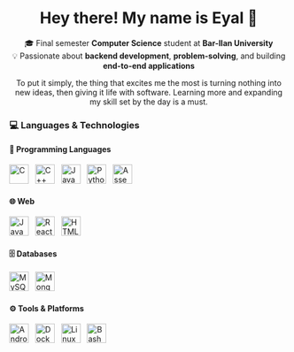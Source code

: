 <!--
**eyalbouganim/eyalbouganim** is a ✨ _special_ ✨ repository because its `README.md` (this file) appears on your GitHub profile.

Here are some ideas to get you started:

- 🔭 I’m currently working on ...
- 🌱 I’m currently learning ...
- 👯 I’m looking to collaborate on ...
- 🤔 I’m looking for help with ...
- 💬 Ask me about ...
- 📫 How to reach me: ...
- 😄 Pronouns: ...
- ⚡ Fun fact: ...
-->

<h1 align="center">Hey there! My name is Eyal 👋</h1>

<p align="center">
🎓 Final semester <b>Computer Science</b> student at <b>Bar-Ilan University</b><br>
💡 Passionate about <b>backend development</b>, <b>problem-solving</b>, and building <b>end-to-end applications</b><br>
</p>

<p align="center">To put it simply, the thing that excites me the most is turning nothing into new ideas, then giving it life with software.
  Learning more and expanding my skill set by the day is a must.</p>

### 💻 Languages & Technologies

#### 🧩 Programming Languages  
<p>
  <img src="https://cdn.jsdelivr.net/gh/devicons/devicon/icons/c/c-original.svg" height="35" alt="C" />&nbsp;&nbsp;
  <img src="https://cdn.jsdelivr.net/gh/devicons/devicon/icons/cplusplus/cplusplus-original.svg" height="35" alt="C++" />&nbsp;&nbsp;
  <img src="https://cdn.jsdelivr.net/gh/devicons/devicon/icons/java/java-original.svg" height="35" alt="Java" />&nbsp;&nbsp;
  <img src="https://cdn.jsdelivr.net/gh/devicons/devicon/icons/python/python-original.svg" height="35" alt="Python" />&nbsp;&nbsp;
  <img src="https://cdn.jsdelivr.net/gh/devicons/devicon/icons/assembly/assembly-original.svg" height="35" alt="Assembly" />
</p>

#### 🌐 Web  
<p>
  <img src="https://cdn.jsdelivr.net/gh/devicons/devicon/icons/javascript/javascript-original.svg" height="35" alt="JavaScript" />&nbsp;&nbsp;
  <img src="https://cdn.jsdelivr.net/gh/devicons/devicon/icons/react/react-original.svg" height="35" alt="React" />&nbsp;&nbsp;
  <img src="https://cdn.jsdelivr.net/gh/devicons/devicon/icons/html5/html5-original.svg" height="35" alt="HTML" />
</p>

#### 🗄️ Databases  
<p>
  <img src="https://cdn.jsdelivr.net/gh/devicons/devicon/icons/mysql/mysql-original.svg" height="35" alt="MySQL" />&nbsp;&nbsp;
  <img src="https://cdn.jsdelivr.net/gh/devicons/devicon/icons/mongodb/mongodb-original.svg" height="35" alt="MongoDB" />
</p>

#### ⚙️ Tools & Platforms  
<p>
  <img src="https://cdn.jsdelivr.net/gh/devicons/devicon/icons/androidstudio/androidstudio-original.svg" height="35" alt="Android Studio" />&nbsp;&nbsp;
  <img src="https://cdn.jsdelivr.net/gh/devicons/devicon/icons/docker/docker-original.svg" height="35" alt="Docker" />&nbsp;&nbsp;
  <img src="https://cdn.jsdelivr.net/gh/devicons/devicon/icons/linux/linux-original.svg" height="35" alt="Linux" />&nbsp;&nbsp;
  <img src="https://cdn.jsdelivr.net/gh/devicons/devicon/icons/bash/bash-original.svg" height="35" alt="Bash" />
</p>


